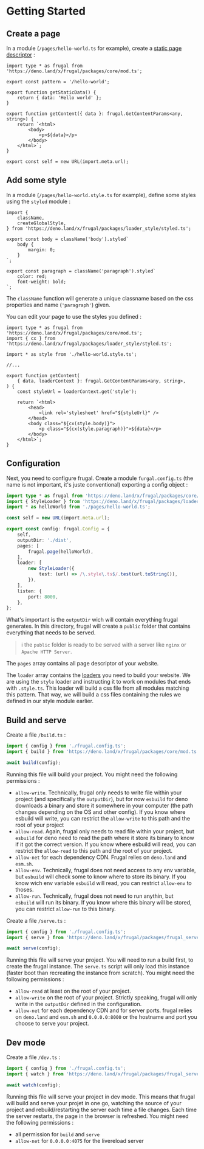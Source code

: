 # Getting Started

## Create a page

In a module (`/pages/hello-world.ts` for example), create a [static page descriptor](/docs/page-descriptor/static-page) :

```tsx
import type * as frugal from 'https://deno.land/x/frugal/packages/core/mod.ts';

export const pattern = '/hello-world';

export function getStaticData() {
    return { data: 'Hello world' };
}

export function getContent({ data }: frugal.GetContentParams<any, string>) {
    return `<html>
        <body>
            <p>${data}</p>
        </body>
    </html>`;
}

export const self = new URL(import.meta.url);
```

## Add some style

In a module (`/pages/hello-world.style.ts` for example), define some styles using the `styled` module :

```tsx
import {
    className,
    createGlobalStyle,
} from 'https://deno.land/x/frugal/packages/loader_style/styled.ts';

export const body = className('body').styled`
    body {
        margin: 0;
    }
`;

export const paragraph = className('paragraph').styled`
    color: red;
    font-weight: bold;
`;
```

The `className` function will generate a unique classname based on the css properties and name (`'paragraph'`) given.

You can edit your page to use the styles you defined :

```tsx
import type * as frugal from 'https://deno.land/x/frugal/packages/core/mod.ts';
import { cx } from 'https://deno.land/x/frugal/packages/loader_style/styled.ts';

import * as style from './hello-world.style.ts';

//...

export function getContent(
    { data, loaderContext }: frugal.GetContentParams<any, string>,
) {
    const styleUrl = loaderContext.get('style');

    return `<html>
        <head>
            <link rel='stylesheet' href="${styleUrl}" />
        </head>
        <body class="${cx(style.body)}">
            <p class="${cx(style.paragraph)}">${data}</p>
        </body>
    </html>`;
}
```

## Configuration

Next, you need to configure frugal. Create a module `furgal.config.ts` (the name is not important, it's juste conventional) exporting a config object :

```ts
import type * as frugal from 'https://deno.land/x/frugal/packages/core/mod.ts';
import { StyleLoader } from 'https://deno.land/x/frugal/packages/loader_style/mod.ts';
import * as helloWorld from './pages/hello-world.ts';

const self = new URL(import.meta.url);

export const config: frugal.Config = {
    self,
    outputDir: './dist',
    pages: [
        frugal.page(helloWorld),
    ],
    loader: [
        new StyleLoader({
            test: (url) => /\.style\.ts$/.test(url.toString()),
        }),
    ],
    listen: {
        port: 8000,
    },
};
```

What's important is the `outputDir` wich will contain everything frugal generates. In this directory, frugal will create a `public` folder that contains everything that needs to be served.

> ℹ️ the `public` folder is ready to be served with a server like `nginx` or `Apache HTTP Server`.

The `pages` array contains all page descriptor of your website.

The `loader` array contains the [loaders](/docs/concepts/loader) you need to build your website. We are using the `style` loader and instructing it to work on modules that ends with `.style.ts`. This loader will build a css file from all modules matching this pattern. That way, we will build a css files containing the rules we defined in our style module earlier.

## Build and serve

Create a file `/build.ts` :

```ts
import { config } from './frugal.config.ts';
import { build } from 'https://deno.land/x/frugal/packages/core/mod.ts';

await build(config);
```

Running this file will build your project. You might need the following permissions :

- `allow-write`. Technically, frugal only needs to write file within your project (and specifically the `outputDir`), but for now `esbuild` for deno downloads a binary and store it somewhere in your computer (the path changes depending on the OS and other config). If you know where esbuild will write, you can restrict the `allow-write` to this path and the root of your project
- `allow-read`. Again, frugal only needs to read file within your project, but `esbuild` for deno need to read the path where it store its binary to know if it got the correct version. If you know where esbuild will read, you can restrict the `allow-read` to this path and the root of your project.
- `allow-net` for each dependency CDN. Frugal relies on `deno.land` and `esm.sh`.
- `allow-env`. Technically, frugal does not need access to any env variable, but `esbuild` will check some to know where to store its binary. If you know wich env variable `esbuild` will read, you can restrict `allow-env` to thoses.
- `allow-run`. Technically, frugal does not need to run anythin, but `esbuild` will run its binary. If you know where this binary will be stored, you can restrict `allow-run` to this binary.

Create a file `/serve.ts` :

```ts
import { config } from './frugal.config.ts';
import { serve } from 'https://deno.land/x/frugal/packages/frugal_server/mod.ts';

await serve(config);
```

Running this file will serve your project. You will need to run a build first, to create the frugal instance. The `serve.ts` script will only load this instance (faster boot than recreating the instance from scratch). You might need the following permissions :

- `allow-read` at least on the root of your project.
- `allow-write` on the root of your project. Strictly speaking, frugal will only write in the `outputDir` defined in the configuration.
- `allow-net` for each dependency CDN and for server ports. frugal relies on `deno.land` and `esm.sh` and `0.0.0.0:8000` or the hostname and port you choose to serve your project.

## Dev mode

Create a file `/dev.ts` :

```ts
import { config } from './frugal.config.ts';
import { watch } from 'https://deno.land/x/frugal/packages/frugal_server/mod.ts';

await watch(config);
```

Running this file will serve your project in dev mode. This means that frugal will build and serve your projet in one go, watching the source of your project and rebuild/restarting the server each time a file changes. Each time the server restarts, the page in the browser is refreshed. You might need the following permissions :

- all permission for `build` and `serve`
- `allow-net` for `0.0.0.0:4075` for the livereload server
